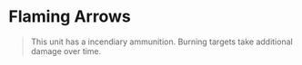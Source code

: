 # Flaming Arrows

> This unit has a incendiary ammunition. Burning targets take additional damage over time.
